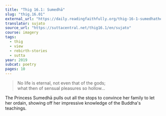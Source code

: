 ```yaml
---
title: "Thig 16.1: Sumedhā"
slug: "thig.16.01"
external_url: "https://daily.readingfaithfully.org/thig-16-1-sumedhatherigatha-sumedha/"
translator: sujato
source_url: "https://suttacentral.net/thig16.1/en/sujato"
course: imagery
tags:
  - thig
  - view
  - rebirth-stories
  - sutta
year: 2019
subcat: poetry
pages: 10
---
```


> No life is eternal, not even that of the gods;  
what then of sensual pleasures so hollow...

The Princess Sumedhā pulls out all the stops to convince her family to let her ordain, showing off her impressive knowledge of the Buddha's teachings.
